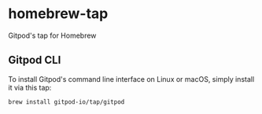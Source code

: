 # homebrew-tap
Gitpod's tap for Homebrew

## Gitpod CLI

To install Gitpod's command line interface on Linux or macOS, simply install it via this tap:

```bash
brew install gitpod-io/tap/gitpod
```
